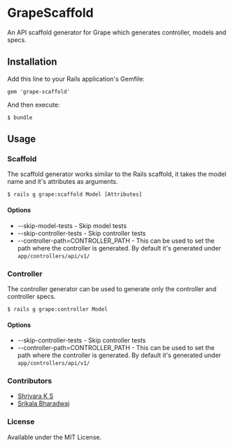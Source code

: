 # GrapeScaffold

An API scaffold generator for Grape which generates controller, models and specs.

## Installation

Add this line to your Rails application's Gemfile:

    gem 'grape-scaffold'

And then execute:

    $ bundle

## Usage
### Scaffold
  The scaffold generator works similar to the Rails scaffold, it takes the model name and it's attributes as arguments.

    $ rails g grape:scaffold Model [Attributes]

#### Options
  * --skip-model-tests - Skip model tests
  * --skip-controller-tests - Skip controller tests
  * --controller-path=CONTROLLER_PATH - This can be used to set the path where the controller is generated. By default it's generated under `app/controllers/api/v1/`

### Controller
  The controller generator can be used to generate only the controller and controller specs.

    $ rails g grape:controller Model

#### Options
  * --skip-controller-tests - Skip controller tests
  * --controller-path=CONTROLLER_PATH - This can be used to set the path where the controller is generated. By default it's generated under `app/controllers/api/v1/`

### Contributors

* [Shrivara K S](https://github.com/shrivaraks)
* [Srikala Bharadwaj](https://github.com/SrikalaB)

### License

Available under the MIT License.

